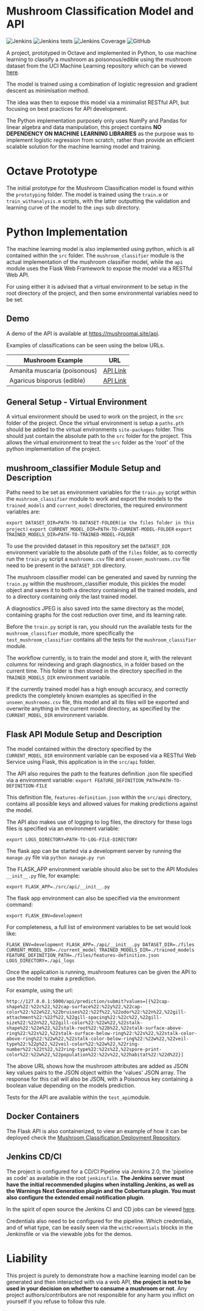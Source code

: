 # Mushroom Classification Model and API

![Jenkins](https://img.shields.io/jenkins/build?jobUrl=http%3A%2F%2Fjenkins.mushroomai.site%2Fjob%2FMushroom_Classification_API%2Fjob%2Fmaster%2F)  ![Jenkins tests](https://img.shields.io/jenkins/tests?compact_message&failed_label=failed&jobUrl=http%3A%2F%2Fjenkins.mushroomai.site%2Fjob%2FMushroom_Classification_API%2Fjob%2Fmaster%2F&passed_label=passed) ![Jenkins Coverage](https://img.shields.io/jenkins/coverage/cobertura?jobUrl=http%3A%2F%2Fjenkins.mushroomai.site%2Fjob%2FMushroom_Classification_API%2Fjob%2Fmaster%2F) ![GitHub](https://img.shields.io/github/license/CallumHoughton18/Mushroom-Classification)

A project, prototyped in Octave and implemented in Python, to use machine learning to classify a mushroom as poisonous/edible using the mushroom dataset from the UCI Machine Learning repository which can be viewed [here](https://www.kaggle.com/uciml/mushroom-classification).

The model is trained using a combination of logistic regression and gradient descent as minimisation method.

The idea was then to expose this model via a minimalist RESTful API, but focusing on best practices for API development.

The Python implementation purposely only uses NumPy and Pandas for linear algebra and data manipulation, this project contains **NO DEPENDENCY ON MACHINE LEARNING LIBRARIES** as the purpose was to implement logistic regression from scratch, rather than provide an efficient scalable solution for the machine learning model and training.

# Octave Prototype

The initial prototype for the Mushroom Classification model is found within the `prototyping` folder. The model is trained using the `train.m` or `train_withanalysis.m` scripts, with the latter outputting the validation and learning curve of the model to the `imgs` sub directory.

# Python Implementation

The machine learning model is also implemented using python, which is all contained within the `src` folder. The `mushroom_classifier`  module is the actual implementation of the mushroom classifier model, while the `api` module uses the Flask Web Framework to expose the model via a RESTful Web API. 

For using either it is advised that a virtual environment to be setup in the root directory of the project, and then some environmental variables need to be set.

## Demo

A demo of the API is available at https://mushroomai.site/api.

Examples of classifications can be seen using the below URLs.

| Mushroom Example             | URL                                                          |
| ---------------------------- | ------------------------------------------------------------ |
| Amanita muscaria (poisonous) | [API Link](https://mushroomai.site/api/prediction/submit?values=[{%22cap-shape%22:%22c%22,%22cap-surface%22:%22y%22,%22cap-color%22:%22e%22,%22bruises%22:%22f%22,%22odor%22:%22n%22,%22gill-attachment%22:%22f%22,%22gill-spacing%22:%22c%22,%22gill-size%22:%22n%22,%22gill-color%22:%22w%22,%22stalk-shape%22:%22e%22,%22stalk-root%22:%22b%22,%22stalk-surface-above-ring%22:%22s%22,%22stalk-surface-below-ring%22:%22s%22,%22stalk-color-above-ring%22:%22w%22,%22stalk-color-below-ring%22:%22w%22,%22veil-type%22:%22p%22,%22veil-color%22:%22w%22,%22ring-number%22:%22t%22,%22ring-type%22:%22s%22,%22spore-print-color%22:%22w%22,%22population%22:%22v%22,%22habitat%22:%22d%22}]) |
| Agaricus bisporus (edible)   | [API Link](https://mushroomai.site/api/prediction/submit?values=[{%22cap-shape%22:%22c%22,%22cap-surface%22:%22y%22,%22cap-color%22:%22w%22,%22bruises%22:%22f%22,%22odor%22:%22n%22,%22gill-attachment%22:%22f%22,%22gill-spacing%22:%22w%22,%22gill-size%22:%22n%22,%22gill-color%22:%22n%22,%22stalk-shape%22:%22e%22,%22stalk-root%22:%22e%22,%22stalk-surface-above-ring%22:%22s%22,%22stalk-surface-below-ring%22:%22s%22,%22stalk-color-above-ring%22:%22w%22,%22stalk-color-below-ring%22:%22w%22,%22veil-type%22:%22p%22,%22veil-color%22:%22w%22,%22ring-number%22:%22t%22,%22ring-type%22:%22n%22,%22spore-print-color%22:%22n%22,%22population%22:%22v%22,%22habitat%22:%22d%22}]) |



## General Setup - Virtual Environment

A virtual environment should be used to work on the project, in the `src` folder of the project. Once the virtual environment is setup a `paths.pth` should be added to the virtual environments `site-packages` folder. This should just contain the absolute path to the `src` folder for the project. This allows the virtual environment to treat the `src` folder as the 'root' of the python implementation of the project.

## mushroom_classifier Module Setup and Description

Paths need to be set as environment variables for the `train.py` script within the `mushroom_classifier` module to work and export the models to the `trained_models` and `current_model` directories, the required environment variables are:

`export DATASET_DIR=PATH-TO-DATASET-FOLDER(ie the files folder in this project)`
`export CURRENT_MODEL_DIR=PATH-TO-CURRENT-MODEL-FOLDER`
`export TRAINED_MODELS_DIR=PATH-TO-TRAINED-MODEL-FOLDER`

To use the provided dataset in this repository set the `DATASET_DIR` environment variable to the absolute path of the `files` folder, as to correctly run the `train.py` script a `mushrooms.csv` file and `unseen_mushrooms.csv` file need to be present in the `DATASET_DIR` directory.

The mushroom classifier model can be generated and saved by running the `train.py` within the mushroom_classifier module, this pickles the model object and saves it to both a directory containing all the trained models, and to a directory containing only the last trained model.

A diagnostics JPEG is also saved into the same directory as the model, containing graphs for the cost reduction over time, and its learning rate.

Before the `train.py` script is ran, you should run the available tests for the `mushroom_classifier` module, more specifically the `test_mushroom_classifier` contains all the tests for the `mushroom_classifier` module.

The workflow currently, is to train the model and store it, with the relevant columns for reindexing and graph diagnostics, in a folder based on the current time. This folder is then stored in the directory specified in the `TRAINED_MODELS_DIR` environment variable. 

If the currently trained model has a high enough accuracy, and correctly predicts the completely known examples as specified in the `unseen_mushrooms.csv` file, this model and all its files will be exported and overwrite anything in the current model directory, as specified by the `CURRENT_MODEL_DIR` environment variable.

## Flask API Module Setup and Description

The model contained within the directory specified by the `CURRENT_MODEL_DIR` environment variable can be exposed via a RESTful Web Service using Flask, this application is in the `src/api` folder.

The API also requires the path to the features definition .json file specified via a environment variable:
`export FEATURE_DEFINITION_PATH=PATH-TO-DEFINITION-FILE`

This definition file, `features-definition.json` within the `src/api` directory, contains all possible keys and allowed values for making predictions against the model.

The API also makes use of logging to log files, the directory for these logs files is specified via an environment variable:

`export LOGS_DIRECTORY=PATH-TO-LOG-FILE-DIRECTORY`

The flask app can be started via a development server by running the `manage.py` file via `python manage.py run` 

The FLASK_APP environment variable should also be set to the API Modules `__init__.py` file, for example:

`export FLASK_APP=./src/api/__init__.py`

The flask app environment can also be specified via the environment command:

`export FLASK_ENV=development`

For completeness, a full list of environment variables to be set would look like: 

`FLASK_ENV=development
FLASK_APP=./api/__init__.py
DATASET_DIR=./files
CURRENT_MODEL_DIR=./current_model
TRAINED_MODELS_DIR=./trained_models
FEATURE_DEFINITION_PATH=./files/features-definition.json
LOGS_DIRECTORY=./api_logs`

Once the application is running, mushroom features can be given the API to use the model to make a prediction.

For example, using the url:

`http://127.0.0.1:5000/api/prediction/submit?values=[{%22cap-shape%22:%22c%22,%22cap-surface%22:%22y%22,%22cap-color%22:%22e%22,%22bruises%22:%22f%22,%22odor%22:%22n%22,%22gill-attachment%22:%22f%22,%22gill-spacing%22:%22c%22,%22gill-size%22:%22n%22,%22gill-color%22:%22w%22,%22stalk-shape%22:%22e%22,%22stalk-root%22:%22b%22,%22stalk-surface-above-ring%22:%22s%22,%22stalk-surface-below-ring%22:%22s%22,%22stalk-color-above-ring%22:%22w%22,%22stalk-color-below-ring%22:%22w%22,%22veil-type%22:%22p%22,%22veil-color%22:%22w%22,%22ring-number%22:%22t%22,%22ring-type%22:%22s%22,%22spore-print-color%22:%22w%22,%22population%22:%22v%22,%22habitat%22:%22d%22}]`

The above URL shows how the mushroom attributes are added as JSON key values pairs to the JSON object within the 'values' JSON array. The response for this call will also be JSON, with a Poisonous key containing a boolean value depending on the models prediction.

Tests for the API are available within the `test_api`module.

## Docker Containers

The Flask API is also containerized, to view an example of how it can be deployed check the [Mushroom Classification Deployment Repository](https://github.com/CallumHoughton18/Mushroom-Classification-Deployment).

## Jenkins CD/CI

The project is configured for a CD/CI Pipeline via Jenkins 2.0, the 'pipeline as code' as available in the root `jenkinsfile`. 
**The Jenkins server must have the initial recommended plugins when installing Jenkins, as well as the Warnings Next Generation plugin and the Cobertura plugin. You must also configure the extended email notification plugin**.

In the spirit of open source the Jenkins CI and CD jobs can be viewed [here](http://jenkins.mushroomai.site/).

Credentials also need to be configured for the pipeline. Which credentials, and of what type, can be easily seen via the `withCredentials` blocks in the Jenkinsfile or via the viewable jobs for the demos.

# Liability

This project is purely to demonstrate how a machine learning model can be generated and then interacted with via a web API, **the project is not to be used in your decision on whether to consume a mushroom or not**. Any project authors/contributors are not responsible for any harm you inflict on yourself if you refuse to follow this rule.